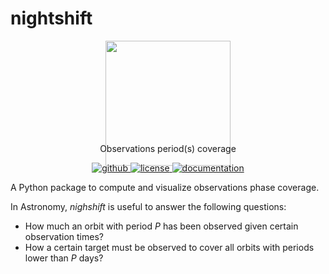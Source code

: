 # nightshift

<p align="center" style="margin-bottom:-50px">
    <img src="_static/logo@x3.png" width="200">
</p>

<p align="center">
  Observations period(s) coverage
  <br>
  <p align="center">
    <a href="https://github.com/lgrcia/nightshift">
      <img src="https://img.shields.io/badge/github-lgrcia/nighshift-blue.svg?style=flat" alt="github"/>
    </a>
    <a href="">
      <img src="https://img.shields.io/badge/license-MIT-lightgray.svg?style=flat" alt="license"/>
    </a>
    <a href="https://nightshift.readthedocs.io">
      <img src="https://img.shields.io/badge/documentation-black.svg?style=flat" alt="documentation"/>
    </a>
  </p>
</p>
A Python package to compute and visualize observations phase coverage.

In Astronomy, *nighshift* is useful to answer the following questions:
- How much an orbit with period $P$ has been observed given certain observation times?
- How a certain target must be observed to cover all orbits with periods lower than $P$ days? 